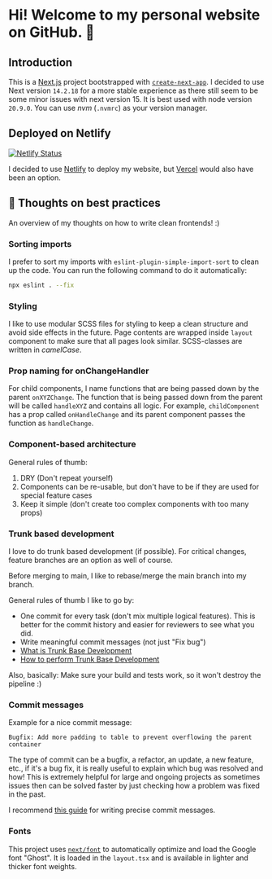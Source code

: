 # Hi! Welcome to my personal website on GitHub. :teddy_bear:

## Introduction
This is a [Next.js](https://nextjs.org) project bootstrapped with [`create-next-app`](https://nextjs.org/docs/app/api-reference/cli/create-next-app).
I decided to use Next version `14.2.18` for a more stable experience as there still seem to be some minor issues with next version 15.
It is best used with node version `20.9.0`. You can use _nvm_ (`.nvmrc`) as your version manager.

## Deployed on Netlify

[![Netlify Status](https://api.netlify.com/api/v1/badges/cb2276f6-78cf-40ba-9f69-78ff2eb8997f/deploy-status)](https://app.netlify.com/sites/millyscript/deploys)

I decided to use [Netlify](https://netlify.com/) to deploy my website, but [Vercel](https://vercel.com/new?utm_medium=default-template&filter=next.js&utm_source=create-next-app&utm_campaign=create-next-app-readme) would also have been an option.

## :speech_balloon: Thoughts on best practices
An overview of my thoughts on how to write clean frontends! :)

### Sorting imports
I prefer to sort my imports with `eslint-plugin-simple-import-sort` to clean up the code. You can run the following command to do it automatically:

```bash
npx eslint . --fix
```

### Styling

I like to use modular SCSS files for styling to keep a clean structure and avoid side effects in the future. 
Page contents are wrapped inside `layout` component to make sure that all pages look similar.
SCSS-classes are written in _camelCase_.

### Prop naming for onChangeHandler

For child components, I name functions that are being passed down by the parent `onXYZChange`.
The function that is being passed down from the parent will be called `handleXYZ` and contains all logic.
For example, `childComponent` has a prop called `onHandleChange` and its parent component passes the function as `handleChange`.

### Component-based architecture

General rules of thumb:

1. DRY (Don't repeat yourself)
2. Components can be re-usable, but don't have to be if they are used for special feature cases
3. Keep it simple (don't create too complex components with too many props)

### Trunk based development

I love to do trunk based development (if possible). For critical changes, feature branches are an option as well of course.

Before merging to main, I like to rebase/merge the main branch into my branch.

General rules of thumb I like to go by:
-   One commit for every task (don't mix multiple logical features). This is better for the commit history and easier for
    reviewers to see what you did.
-   Write meaningful commit messages (not just "Fix bug")
-   [What is Trunk Base Development](https://www.split.io/glossary/trunk-based-development/)
-   [How to perform Trunk Base Development](https://sdqweb.ipd.kit.edu/wiki/Git_pull_--rebase_vs._--merge)

Also, basically: Make sure your build and tests work, so it won't destroy the pipeline :)

### Commit messages

Example for a nice commit message:

```
Bugfix: Add more padding to table to prevent overflowing the parent container
```

The type of commit can be a bugfix, a refactor, an update, a new feature, etc., if it's a bug fix, it is really useful to explain which bug was resolved and how! 
This is extremely helpful for large and ongoing projects as sometimes issues then can be solved faster by just checking how a problem was fixed in the past.

I recommend [this guide](https://www.freecodecamp.org/news/how-to-write-better-git-commit-messages/) for writing precise commit messages.

### Fonts

This project uses [`next/font`](https://nextjs.org/docs/basic-features/font-optimization) to automatically optimize and
load the Google font "Ghost".
It is loaded in the `layout.tsx` and is available in lighter and thicker font weights.